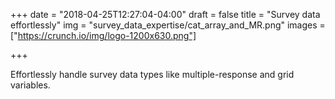 +++
date = "2018-04-25T12:27:04-04:00"
draft = false
title = "Survey data effortlessly"
img = "survey_data_expertise/cat_array_and_MR.png"
images = ["https://crunch.io/img/logo-1200x630.png"]


+++

Effortlessly handle survey data types like multiple-response and grid variables.
